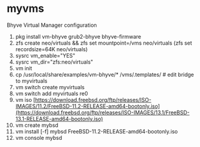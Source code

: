 # myvms
Bhyve Virtual Manager configuration

1. pkg install vm-bhyve grub2-bhyve bhyve-firmware
2. zfs create neo/virtuals && zfs set mountpoint=/vms neo/virtuals (zfs set recordsize=64K neo/virtuals)
3. sysrc vm_enable="YES"
4. sysrc vm_dir="zfs:neo/virtuals"
5. vm init
6. cp /usr/local/share/examples/vm-bhyve/* /vms/.templates/ # edit bridge to myvirtuals
7. vm switch create myvirtuals
8. vm switch add myvirtuals re0
9. vm iso [https://download.freebsd.org/ftp/releases/ISO-IMAGES/11.2/FreeBSD-11.2-RELEASE-amd64-bootonly.iso](https://download.freebsd.org/ftp/releases/ISO-IMAGES/13.1/FreeBSD-13.1-RELEASE-amd64-bootonly.iso)
10. vm create mybsd
11. vm install [-f] mybsd FreeBSD-11.2-RELEASE-amd64-bootonly.iso
12. vm console mybsd

